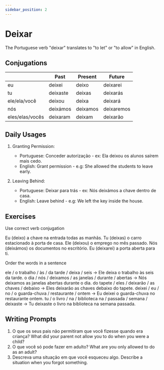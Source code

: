 ```yaml
---
sidebar_position: 2
---
```


# Deixar

The Portuguese verb "deixar" translates to "to let" or "to allow" in English.

## Conjugations

|                 | Past     | Present  | Future     |
| --------------- | -------- | -------- | ---------- |
| eu              | deixei   | deixo    | deixarei   |
| tu              | deixaste | deixas   | deixarás   |
| ele/ela/você    | deixou   | deixa    | deixará    |
| nós             | deixámos | deixamos | deixaremos |
| eles/elas/vocês | deixaram | deixam   | deixarão   |

## Daily Usages

1. Granting Permission:

   - Portuguese: Conceder autorização - ex: Ela deixou os alunos saírem mais cedo.
   - English: Grant permission - e.g: She allowed the students to leave early.

2. Leaving Behind:

   - Portuguese: Deixar para trás - ex: Nós deixámos a chave dentro de casa.
   - English: Leave behind - e.g: We left the key inside the house.

## Exercises

Use correct verb conjugation

Eu (deixo) a chave na entrada todas as manhãs.
Tu (deixas) o carro estacionado à porta de casa.
Ele (deixou) o emprego no mês passado.
Nós (deixámos) os documentos no escritório.
Eu (deixarei) a porta aberta para ti.

Order the words in a sentence

ele / o trabalho / às / da tarde / deixa / seis -> Ele deixa o trabalho às seis da tarde.
o dia / nós / deixamos / as janelas / durante / abertas -> Nós deixamos as janelas abertas durante o dia.
do tapete / eles / deixarão / as chaves / debaixo -> Eles deixarão as chaves debaixo do tapete.
deixei / eu / no / o guarda-chuva / restaurante / ontem -> Eu deixei o guarda-chuva no restaurante ontem.
tu / o livro / na / biblioteca na / passada / semana / deixaste -> Tu deixaste o livro na biblioteca na semana passada.

## Writing Prompts

1. O que os seus pais não permitiram que você fizesse quando era criança? What did your parent not allow you to do when you were a child?
2. O que você só pode fazer em adulto? What are you only allowed to do as an adult?
3. Descreva uma situação em que você esqueceu algo. Describe a situation when you forgot something.
